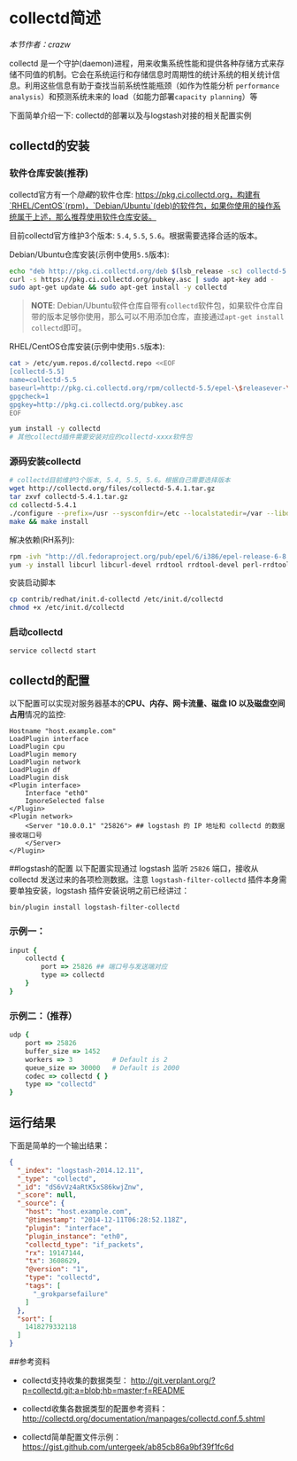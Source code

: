 # collectd简述

*本节作者：crazw*

collectd 是一个守护(daemon)进程，用来收集系统性能和提供各种存储方式来存储不同值的机制。它会在系统运行和存储信息时周期性的统计系统的相关统计信息。利用这些信息有助于查找当前系统性能瓶颈（如作为性能分析 `performance analysis`）和预测系统未来的 load（如能力部署`capacity planning`）等

下面简单介绍一下: collectd的部署以及与logstash对接的相关配置实例

## collectd的安装

### 软件仓库安装(推荐)
collectd官方有一个*隐藏*的软件仓库: https://pkg.ci.collectd.org，构建有`RHEL/CentOS`(rpm)，`Debian/Ubuntu`(deb)的软件包，如果你使用的操作系统属于上述，那么推荐使用软件仓库安装。

目前collectd官方维护3个版本: `5.4`, `5.5`, `5.6`。根据需要选择合适的版本。

Debian/Ubuntu仓库安装(示例中使用`5.5`版本):
```bash
echo "deb http://pkg.ci.collectd.org/deb $(lsb_release -sc) collectd-5.5" | sudo tee /etc/apt/sources.list.d/collectd.list
curl -s https://pkg.ci.collectd.org/pubkey.asc | sudo apt-key add -
sudo apt-get update && sudo apt-get install -y collectd
```

> **NOTE**: Debian/Ubuntu软件仓库自带有`collectd`软件包，如果软件仓库自带的版本足够你使用，那么可以不用添加仓库，直接通过`apt-get install collectd`即可。

RHEL/CentOS仓库安装(示例中使用`5.5`版本):
```bash
cat > /etc/yum.repos.d/collectd.repo <<EOF
[collectd-5.5]
name=collectd-5.5
baseurl=http://pkg.ci.collectd.org/rpm/collectd-5.5/epel-\$releasever-\$basearch/
gpgcheck=1
gpgkey=http://pkg.ci.collectd.org/pubkey.asc
EOF

yum install -y collectd
# 其他collectd插件需要安装对应的collectd-xxxx软件包
```

### 源码安装collectd

```bash
# collectd目前维护3个版本, 5.4, 5.5, 5.6。根据自己需要选择版本
wget http://collectd.org/files/collectd-5.4.1.tar.gz
tar zxvf collectd-5.4.1.tar.gz
cd collectd-5.4.1
./configure --prefix=/usr --sysconfdir=/etc --localstatedir=/var --libdir=/usr/lib --mandir=/usr/share/man --enable-all-plugins
make && make install
```

解决依赖(RH系列):
```bash
rpm -ivh "http://dl.fedoraproject.org/pub/epel/6/i386/epel-release-6-8.noarch.rpm"
yum -y install libcurl libcurl-devel rrdtool rrdtool-devel perl-rrdtool rrdtool-prel libgcrypt-devel gcc make gcc-c++ liboping liboping-devel perl-CPAN net-snmp net-snmp-devel
```

安装启动脚本
```bash
cp contrib/redhat/init.d-collectd /etc/init.d/collectd
chmod +x /etc/init.d/collectd
```

### 启动collectd
```
service collectd start
```

## collectd的配置

以下配置可以实现对服务器基本的**CPU、内存、网卡流量、磁盘 IO 以及磁盘空间占用**情况的监控:

```
Hostname "host.example.com"
LoadPlugin interface
LoadPlugin cpu
LoadPlugin memory
LoadPlugin network
LoadPlugin df
LoadPlugin disk
<Plugin interface>
    Interface "eth0"
    IgnoreSelected false
</Plugin>
<Plugin network>
    <Server "10.0.0.1" "25826"> ## logstash 的 IP 地址和 collectd 的数据接收端口号
    </Server>
</Plugin>
```

##logstash的配置
以下配置实现通过 logstash 监听 `25826` 端口，接收从 collectd 发送过来的各项检测数据。注意 `logstash-filter-collectd` 插件本身需要单独安装，logstash 插件安装说明之前已经讲过：

```
bin/plugin install logstash-filter-collectd
```

### 示例一：

```ruby
input {
    collectd {
        port => 25826 ## 端口号与发送端对应
        type => collectd
    }
}
```

### 示例二：（推荐）

```ruby
udp {
    port => 25826
    buffer_size => 1452
    workers => 3          # Default is 2
    queue_size => 30000   # Default is 2000
    codec => collectd { }
    type => "collectd"
}
```

## 运行结果

下面是简单的一个输出结果：

```json
{
  "_index": "logstash-2014.12.11",
  "_type": "collectd",
  "_id": "dS6vVz4aRtK5xS86kwjZnw",
  "_score": null,
  "_source": {
    "host": "host.example.com",
    "@timestamp": "2014-12-11T06:28:52.118Z",
    "plugin": "interface",
    "plugin_instance": "eth0",
    "collectd_type": "if_packets",
    "rx": 19147144,
    "tx": 3608629,
    "@version": "1",
    "type": "collectd",
    "tags": [
      "_grokparsefailure"
    ]
  },
  "sort": [
    1418279332118
  ]
}
```


##参考资料

* collectd支持收集的数据类型：
<http://git.verplant.org/?p=collectd.git;a=blob;hb=master;f=README>

* collectd收集各数据类型的配置参考资料：
<http://collectd.org/documentation/manpages/collectd.conf.5.shtml>

* collectd简单配置文件示例：
<https://gist.github.com/untergeek/ab85cb86a9bf39f1fc6d>
